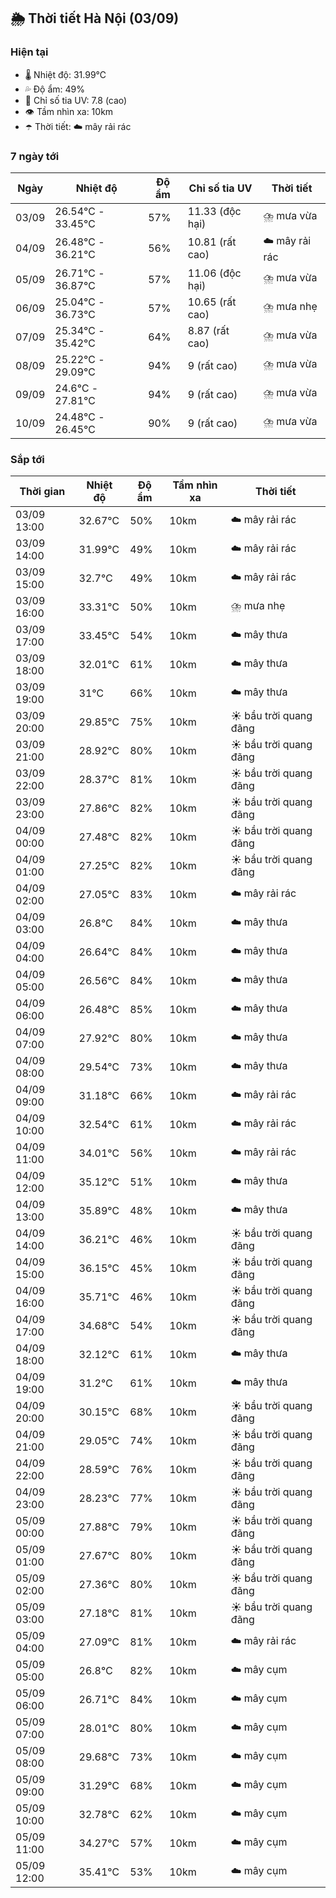 ## 🌦️ Thời tiết Hà Nội (03/09)

### Hiện tại

- 🌡️ Nhiệt độ: 31.99℃
- 💦 Độ ẩm: 49%
- 🌟 Chỉ số tia UV: 7.8 (cao)
- 👁️ Tầm nhìn xa: 10km
- ☂️ Thời tiết: ☁️ mây rải rác

### 7 ngày tới

| Ngày | Nhiệt độ | Độ ẩm | Chỉ số tia UV | Thời tiết |
| --- | --- | --- | --- | --- |
| 03/09 | 26.54℃ - 33.45℃ | 57% | 11.33 (độc hại) | ⛈️ mưa vừa |
| 04/09 | 26.48℃ - 36.21℃ | 56% | 10.81 (rất cao) | ☁️ mây rải rác |
| 05/09 | 26.71℃ - 36.87℃ | 57% | 11.06 (độc hại) | ⛈️ mưa vừa |
| 06/09 | 25.04℃ - 36.73℃ | 57% | 10.65 (rất cao) | ⛈️ mưa nhẹ |
| 07/09 | 25.34℃ - 35.42℃ | 64% | 8.87 (rất cao) | ⛈️ mưa vừa |
| 08/09 | 25.22℃ - 29.09℃ | 94% | 9 (rất cao) | ⛈️ mưa vừa |
| 09/09 | 24.6℃ - 27.81℃ | 94% | 9 (rất cao) | ⛈️ mưa vừa |
| 10/09 | 24.48℃ - 26.45℃ | 90% | 9 (rất cao) | ⛈️ mưa vừa |

### Sắp tới

| Thời gian | Nhiệt độ | Độ ẩm | Tầm nhìn xa | Thời tiết |
| --- | --- | --- | --- | --- |
| 03/09 13:00 | 32.67℃ | 50% | 10km | ☁️ mây rải rác |
| 03/09 14:00 | 31.99℃ | 49% | 10km | ☁️ mây rải rác |
| 03/09 15:00 | 32.7℃ | 49% | 10km | ☁️ mây rải rác |
| 03/09 16:00 | 33.31℃ | 50% | 10km | ⛈️ mưa nhẹ |
| 03/09 17:00 | 33.45℃ | 54% | 10km | ☁️ mây thưa |
| 03/09 18:00 | 32.01℃ | 61% | 10km | ☁️ mây thưa |
| 03/09 19:00 | 31℃ | 66% | 10km | ☁️ mây thưa |
| 03/09 20:00 | 29.85℃ | 75% | 10km | ☀️ bầu trời quang đãng |
| 03/09 21:00 | 28.92℃ | 80% | 10km | ☀️ bầu trời quang đãng |
| 03/09 22:00 | 28.37℃ | 81% | 10km | ☀️ bầu trời quang đãng |
| 03/09 23:00 | 27.86℃ | 82% | 10km | ☀️ bầu trời quang đãng |
| 04/09 00:00 | 27.48℃ | 82% | 10km | ☀️ bầu trời quang đãng |
| 04/09 01:00 | 27.25℃ | 82% | 10km | ☀️ bầu trời quang đãng |
| 04/09 02:00 | 27.05℃ | 83% | 10km | ☁️ mây rải rác |
| 04/09 03:00 | 26.8℃ | 84% | 10km | ☁️ mây thưa |
| 04/09 04:00 | 26.64℃ | 84% | 10km | ☁️ mây thưa |
| 04/09 05:00 | 26.56℃ | 84% | 10km | ☁️ mây thưa |
| 04/09 06:00 | 26.48℃ | 85% | 10km | ☁️ mây thưa |
| 04/09 07:00 | 27.92℃ | 80% | 10km | ☁️ mây thưa |
| 04/09 08:00 | 29.54℃ | 73% | 10km | ☁️ mây thưa |
| 04/09 09:00 | 31.18℃ | 66% | 10km | ☁️ mây rải rác |
| 04/09 10:00 | 32.54℃ | 61% | 10km | ☁️ mây rải rác |
| 04/09 11:00 | 34.01℃ | 56% | 10km | ☁️ mây rải rác |
| 04/09 12:00 | 35.12℃ | 51% | 10km | ☁️ mây thưa |
| 04/09 13:00 | 35.89℃ | 48% | 10km | ☁️ mây thưa |
| 04/09 14:00 | 36.21℃ | 46% | 10km | ☀️ bầu trời quang đãng |
| 04/09 15:00 | 36.15℃ | 45% | 10km | ☀️ bầu trời quang đãng |
| 04/09 16:00 | 35.71℃ | 46% | 10km | ☀️ bầu trời quang đãng |
| 04/09 17:00 | 34.68℃ | 54% | 10km | ☀️ bầu trời quang đãng |
| 04/09 18:00 | 32.12℃ | 61% | 10km | ☁️ mây thưa |
| 04/09 19:00 | 31.2℃ | 61% | 10km | ☁️ mây thưa |
| 04/09 20:00 | 30.15℃ | 68% | 10km | ☀️ bầu trời quang đãng |
| 04/09 21:00 | 29.05℃ | 74% | 10km | ☀️ bầu trời quang đãng |
| 04/09 22:00 | 28.59℃ | 76% | 10km | ☀️ bầu trời quang đãng |
| 04/09 23:00 | 28.23℃ | 77% | 10km | ☀️ bầu trời quang đãng |
| 05/09 00:00 | 27.88℃ | 79% | 10km | ☀️ bầu trời quang đãng |
| 05/09 01:00 | 27.67℃ | 80% | 10km | ☀️ bầu trời quang đãng |
| 05/09 02:00 | 27.36℃ | 80% | 10km | ☀️ bầu trời quang đãng |
| 05/09 03:00 | 27.18℃ | 81% | 10km | ☀️ bầu trời quang đãng |
| 05/09 04:00 | 27.09℃ | 81% | 10km | ☁️ mây rải rác |
| 05/09 05:00 | 26.8℃ | 82% | 10km | ☁️ mây cụm |
| 05/09 06:00 | 26.71℃ | 84% | 10km | ☁️ mây cụm |
| 05/09 07:00 | 28.01℃ | 80% | 10km | ☁️ mây cụm |
| 05/09 08:00 | 29.68℃ | 73% | 10km | ☁️ mây cụm |
| 05/09 09:00 | 31.29℃ | 68% | 10km | ☁️ mây cụm |
| 05/09 10:00 | 32.78℃ | 62% | 10km | ☁️ mây cụm |
| 05/09 11:00 | 34.27℃ | 57% | 10km | ☁️ mây cụm |
| 05/09 12:00 | 35.41℃ | 53% | 10km | ☁️ mây cụm |
